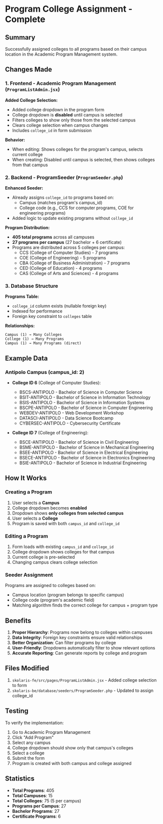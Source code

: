 # Program College Assignment - Complete

## Summary

Successfully assigned colleges to all programs based on their campus location in the Academic Program Management system.

## Changes Made

### 1. Frontend - Academic Program Management (`ProgramListAdmin.jsx`)

**Added College Selection:**

- Added college dropdown in the program form
- College dropdown is **disabled** until campus is selected
- Filters colleges to show only those from the selected campus
- Clears college selection when campus changes
- Includes `college_id` in form submission

**Behavior:**

- When editing: Shows colleges for the program's campus, selects current college
- When creating: Disabled until campus is selected, then shows colleges from that campus

### 2. Backend - ProgramSeeder (`ProgramSeeder.php`)

**Enhanced Seeder:**

- Already assigns `college_id` to programs based on:
  - Campus (matches program's campus_id)
  - College code (e.g., CCS for computer programs, COE for engineering programs)
- Added logic to update existing programs without `college_id`

**Program Distribution:**

- **405 total programs** across all campuses
- **27 programs per campus** (27 bachelor + 6 certificate)
- Programs are distributed across 5 colleges per campus:
  - CCS (College of Computer Studies) - 7 programs
  - COE (College of Engineering) - 5 programs
  - CBA (College of Business Administration) - 7 programs
  - CED (College of Education) - 4 programs
  - CAS (College of Arts and Sciences) - 4 programs

### 3. Database Structure

**Programs Table:**

- `college_id` column exists (nullable foreign key)
- Indexed for performance
- Foreign key constraint to `colleges` table

**Relationships:**

```
Campus (1) → Many Colleges
College (1) → Many Programs
Campus (1) → Many Programs (direct)
```

## Example Data

### Antipolo Campus (campus_id: 2)

- **College ID 6** (College of Computer Studies):

  - BSCS-ANTIPOLO - Bachelor of Science in Computer Science
  - BSIT-ANTIPOLO - Bachelor of Science in Information Technology
  - BSIS-ANTIPOLO - Bachelor of Science in Information Systems
  - BSCPE-ANTIPOLO - Bachelor of Science in Computer Engineering
  - WEBDEV-ANTIPOLO - Web Development Workshop
  - DATASCI-ANTIPOLO - Data Science Bootcamp
  - CYBERSEC-ANTIPOLO - Cybersecurity Certificate

- **College ID 7** (College of Engineering):
  - BSCE-ANTIPOLO - Bachelor of Science in Civil Engineering
  - BSME-ANTIPOLO - Bachelor of Science in Mechanical Engineering
  - BSEE-ANTIPOLO - Bachelor of Science in Electrical Engineering
  - BSECE-ANTIPOLO - Bachelor of Science in Electronics Engineering
  - BSIE-ANTIPOLO - Bachelor of Science in Industrial Engineering

## How It Works

### Creating a Program

1. User selects a **Campus**
2. College dropdown becomes **enabled**
3. Dropdown shows **only colleges from selected campus**
4. User selects a **College**
5. Program is saved with both `campus_id` and `college_id`

### Editing a Program

1. Form loads with existing `campus_id` and `college_id`
2. College dropdown shows colleges for that campus
3. Current college is pre-selected
4. Changing campus clears college selection

### Seeder Assignment

Programs are assigned to colleges based on:

- Campus location (program belongs to specific campus)
- College code (program's academic field)
- Matching algorithm finds the correct college for campus + program type

## Benefits

1. **Proper Hierarchy**: Programs now belong to colleges within campuses
2. **Data Integrity**: Foreign key constraints ensure valid relationships
3. **Better Organization**: Can filter programs by college
4. **User-Friendly**: Dropdowns automatically filter to show relevant options
5. **Accurate Reporting**: Can generate reports by college and program

## Files Modified

1. `skolaris-fe/src/pages/ProgramListAdmin.jsx` - Added college selection to form
2. `skolaris-be/database/seeders/ProgramSeeder.php` - Updated to assign college_id

## Testing

To verify the implementation:

1. Go to Academic Program Management
2. Click "Add Program"
3. Select any campus
4. College dropdown should show only that campus's colleges
5. Select a college
6. Submit the form
7. Program is created with both campus and college assigned

## Statistics

- **Total Programs**: 405
- **Total Campuses**: 15
- **Total Colleges**: 75 (5 per campus)
- **Programs per Campus**: 27
- **Bachelor Programs**: 27
- **Certificate Programs**: 6
